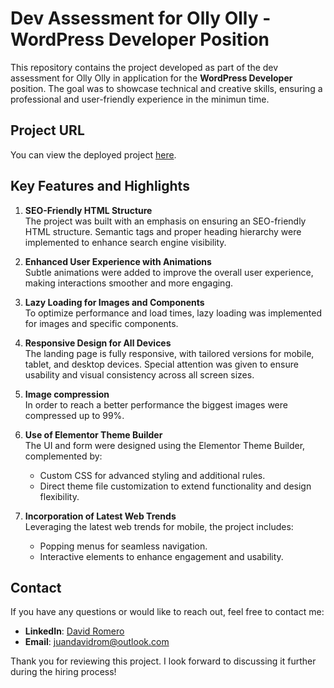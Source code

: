 # Dev Assessment for Olly Olly - WordPress Developer Position

This repository contains the project developed as part of the dev assessment for Olly Olly in application for the **WordPress Developer** position. The goal was to showcase technical and creative skills, ensuring a professional and user-friendly experience in the minimun time.

## Project URL

You can view the deployed project [here](https://ollyollysandev.wpenginepowered.com/).

## Key Features and Highlights

1. **SEO-Friendly HTML Structure**  
   The project was built with an emphasis on ensuring an SEO-friendly HTML structure. Semantic tags and proper heading hierarchy were implemented to enhance search engine visibility.

2. **Enhanced User Experience with Animations**  
   Subtle animations were added to improve the overall user experience, making interactions smoother and more engaging.

3. **Lazy Loading for Images and Components**  
   To optimize performance and load times, lazy loading was implemented for images and specific components.

4. **Responsive Design for All Devices**  
   The landing page is fully responsive, with tailored versions for mobile, tablet, and desktop devices. Special attention was given to ensure usability and visual consistency across all screen sizes.

5. **Image compression**  
   In order to reach a better performance the biggest images were compressed up to 99%.

6. **Use of Elementor Theme Builder**  
   The UI and form were designed using the Elementor Theme Builder, complemented by:
   - Custom CSS for advanced styling and additional rules.
   - Direct theme file customization to extend functionality and design flexibility.

7. **Incorporation of Latest Web Trends**  
   Leveraging the latest web trends for mobile, the project includes:
   - Popping menus for seamless navigation.
   - Interactive elements to enhance engagement and usability.

## Contact

If you have any questions or would like to reach out, feel free to contact me:  
- **LinkedIn**: [David Romero](https://www.linkedin.com/in/david-romero-58b7621a8/)  
- **Email**: [juandavidrom@outlook.com](mailto:juandavidrom@outlook.com)

Thank you for reviewing this project. I look forward to discussing it further during the hiring process!
